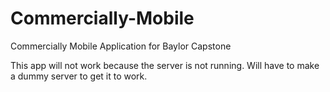 # Commercially-Mobile
Commercially Mobile Application for Baylor Capstone

This app will not work because the server is not running. Will have to make a dummy server to get it to work.
